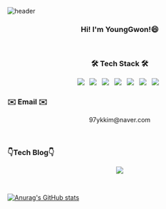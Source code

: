 ![header](https://capsule-render.vercel.app/api?type=waving&color=auto&height=300&section=header&text=Welcome%20to%20my%20GitHub!&fontSize=50)
<h3 align="center"><b>Hi! I'm YoungGwon!😄</b></h3>
&nbsp

<h3 align="center"><b>🛠 Tech Stack 🛠</b></h3>
<p align="center">
<img src="https://img.shields.io/badge/HTML5-E34F26?style=flat-square&logo=HTML5&logoColor=white"/></a> &nbsp
<img src="https://img.shields.io/badge/CSS3-1572B6?style=flat-square&logo=CSS3&logoColor=white"/></a> &nbsp
<img src="https://img.shields.io/badge/JavaScript-F7DF1E?style=flat-square&logo=JavaScript&logoColor=white"/></a> &nbsp
<img src="https://img.shields.io/badge/React-61DAFB?style=flat-square&logo=React&logoColor=white"/></a> &nbsp
<img src="https://img.shields.io/badge/Redux-764ABC?style=flat-square&logo=Redux&logoColor=white"/></a> &nbsp
<img src="https://img.shields.io/badge/Bootstrap-7952B3?style=flat-square&logo=Bootstrap&logoColor=white"/></a> &nbsp
<img src="https://img.shields.io/badge/Python-3776AB?style=flat-square&logo=Python&logoColor=white"/></a> &nbsp

<h3 align=“center”><b>✉️ Email ✉️</b></h3>
<p align="center">97ykkim@naver.com</p>&nbsp

<h3 align=“center”><b>👇Tech Blog👇</b></h3>
<p align="center"><a href="https://ykkim97.github.io/"><img src="https://img.shields.io/badge/Velog-3DDC84?style=flat-square&logo=Blogger&logoColor=white"/></a></p>&nbsp

[![Anurag's GitHub stats](https://github-readme-stats.vercel.app/api?username=ykkim97)](https://github.com/ykkim97/github-readme-stats)


